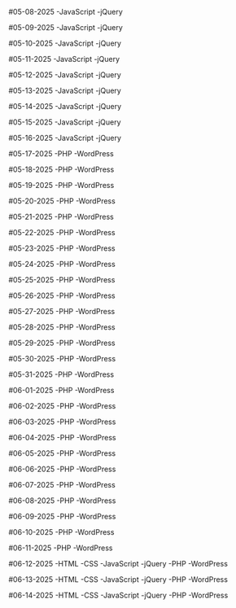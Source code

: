 #05-08-2025
-JavaScript
-jQuery

#05-09-2025
-JavaScript
-jQuery

#05-10-2025
-JavaScript
-jQuery

#05-11-2025
-JavaScript
-jQuery

#05-12-2025
-JavaScript
-jQuery

#05-13-2025
-JavaScript
-jQuery

#05-14-2025
-JavaScript
-jQuery

#05-15-2025
-JavaScript
-jQuery

#05-16-2025
-JavaScript
-jQuery

#05-17-2025
-PHP
-WordPress

#05-18-2025
-PHP
-WordPress 

#05-19-2025
-PHP
-WordPress

#05-20-2025
-PHP
-WordPress 

#05-21-2025
-PHP
-WordPress 

#05-22-2025
-PHP
-WordPress

#05-23-2025
-PHP
-WordPress

#05-24-2025
-PHP
-WordPress

#05-25-2025
-PHP
-WordPress

#05-26-2025
-PHP
-WordPress

#05-27-2025
-PHP
-WordPress

#05-28-2025
-PHP
-WordPress

#05-29-2025
-PHP
-WordPress

#05-30-2025
-PHP
-WordPress

#05-31-2025
-PHP
-WordPress

#06-01-2025
-PHP
-WordPress

#06-02-2025
-PHP
-WordPress

#06-03-2025
-PHP
-WordPress

#06-04-2025
-PHP
-WordPress

#06-05-2025
-PHP
-WordPress

#06-06-2025
-PHP
-WordPress

#06-07-2025
-PHP
-WordPress

#06-08-2025
-PHP
-WordPress

#06-09-2025
-PHP
-WordPress

#06-10-2025
-PHP
-WordPress

#06-11-2025
-PHP
-WordPress

#06-12-2025
-HTML
-CSS
-JavaScript
-jQuery
-PHP
-WordPress

#06-13-2025
-HTML
-CSS
-JavaScript
-jQuery
-PHP
-WordPress

#06-14-2025
-HTML
-CSS
-JavaScript
-jQuery
-PHP
-WordPress
